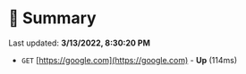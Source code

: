 # 📖 Summary
Last updated: **3/13/2022, 8:30:20 PM**

- `GET` [https://google.com](https://google.com) - **Up** (114ms)
